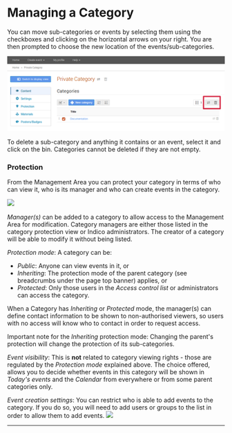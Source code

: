 # Managing a Category

You can move sub-categories or events by selecting them using the checkboxes and clicking on the horizontal arrows on your right. You are then prompted to choose the new location of the events/sub-categories.

![](../assets/category_move.png)

To delete a sub-category and anything it contains or an event, select it and click on the bin. Categories cannot be deleted if they are not empty.

### Protection

From the Management Area you can protect your category in terms of who can view it, who is its manager and who can create events in the category.

![](../assets/category_protection_top.png)

*Manager(s)* can be added to a category to allow access to the Management Area for modification. Category managers are either those listed in the category protection view or Indico administrators. The creator of a category will be able to modify it without being listed.

*Protection mode*: A category can be:
- *Public*: Anyone can view events in it, or
- *Inheriting*: The protection mode of the parent category (see breadcrumbs under the page top banner) applies, or
- *Protected*: Only those users in the *Access control list* or administrators can access the category.

When a Category has _Inheriting_ or _Protected_ mode, the manager(s) can define contact information to be shown to non-authorised viewers, so users with no access will know who to contact in order to request access.

Important note for the _Inheriting_ protection mode: Changing the parent's protection will change the protection of its sub-categories.

*Event visibility*: This is **not** related to category viewing rights - those are regulated by the *Protection mode* explained above.  The choice offered, allows you to decide whether events in this category will be shown in *Today's events* and the *Calendar* from everywhere or from some parent categories only.


*Event creation settings*: You can restrict who is able to add events to the category. If you do so, you will need to add users or groups to the list in order to allow them to add events.
![](../assets/category_event_creation_settings.png)


------------------------------------------------------------------------
